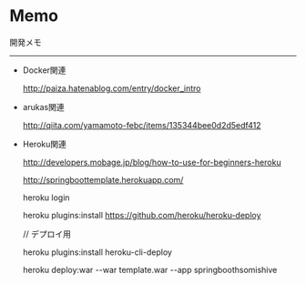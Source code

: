 # Memo
  開発メモ
****
* Docker関連

  http://paiza.hatenablog.com/entry/docker_intro

* arukas関連

  http://qiita.com/yamamoto-febc/items/135344bee0d2d5edf412

* Heroku関連

  http://developers.mobage.jp/blog/how-to-use-for-beginners-heroku

  http://springboottemplate.herokuapp.com/

  heroku login
  
  heroku plugins:install https://github.com/heroku/heroku-deploy
  
  // デプロイ用
  
  heroku plugins:install heroku-cli-deploy
  
  heroku deploy:war --war template.war --app springboothsomishive
